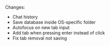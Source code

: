 Changes:
- Chat history
- Save database inside OS-specific folder
- Autofocus on new tab input
- Add tab when pressing enter instead of click
- Fix tab removal not saving
